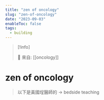 ```yaml
---
title: "zen of oncology"
slug: "zen-of-oncology"
date: "2023-09-03"
enableToc: false
tags:
  - building
---
```


> [!info]
>
> 🌱 來自: [[oncology]]

# zen of oncology

> 以下是黃國埕醫師的 → bedside teaching


